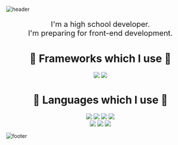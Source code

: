 ![header](https://capsule-render.vercel.app/api?type=wave&color=0:009FFF,100:ec2F4B&height=400&section=&text=Park%20Soon%20Hyeong&fontColor=ffffff&fontSize=90&desc=Front-end%20developer.&animation=scaleIn)

<p align="center" style="font-size:20px;">
    I'm a high school developer. <br>
    I'm preparing for front-end development.
</p>

<div align="center">
    <h1  align="center"> 🎨  Frameworks which I use 🎨 </h1>
    <img src="https://img.shields.io/badge/React-61DAFB?style=flat-square&logo=React&logoColor=black"/></a>
    <img src="https://img.shields.io/badge/Flutter-02569B?style=flat-square&logo=Flutter&logoColor=white"/></a>
</div>

<h1 align="center"> 🔨 Languages which I use 🔨 </h1>

<div align="center">
    <img src="https://img.shields.io/badge/Java-007396?style=flat-square&logo=Java&logoColor=white"/></a>
    <img src="https://img.shields.io/badge/Dart-0175C2?style=flat-square&logo=Dart&logoColor=white"/></a>
    <img src="https://img.shields.io/badge/MySQL-4479A1?style=flat-square&logo=MySQL&logoColor=white"/></a>
    <img src="https://img.shields.io/badge/HTML5-E34F26?style=flat-square&logo=HTML5&logoColor=white"/></a>
    <br>
    <img src="https://img.shields.io/badge/CSS-1572B6?style=flat-square&logo=CSS3&logoColor=white"/></a>
    <img src="https://img.shields.io/badge/JavaScript-F7DF1E?style=flat-square&logo=JavaScript&logoColor=black"/></a>
    <img src="https://img.shields.io/badge/TypeScript-3178C6?style=flat-square&logo=TypeScript&logoColor=white"/></a>
</div>

![footer](https://capsule-render.vercel.app/api?type=wave&color=100:009FFF,0:ec2F4B&height=200&section=footer&animation=scaleIn)
